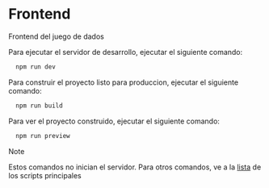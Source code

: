 # Frontend

Frontend del juego de dados

Para ejecutar el servidor de desarrollo, ejecutar el siguiente comando:

```bash
  npm run dev
```

Para construir el proyecto listo para produccion, ejecutar el siguiente comando:

```bash
  npm run build
```

Para ver el proyecto construido, ejecutar el siguiente comando:

```bash
  npm run preview
```

> [!NOTE]
> Estos comandos no inician el servidor.
> Para otros comandos, ve a la [lista](../README.md) de los scripts principales
